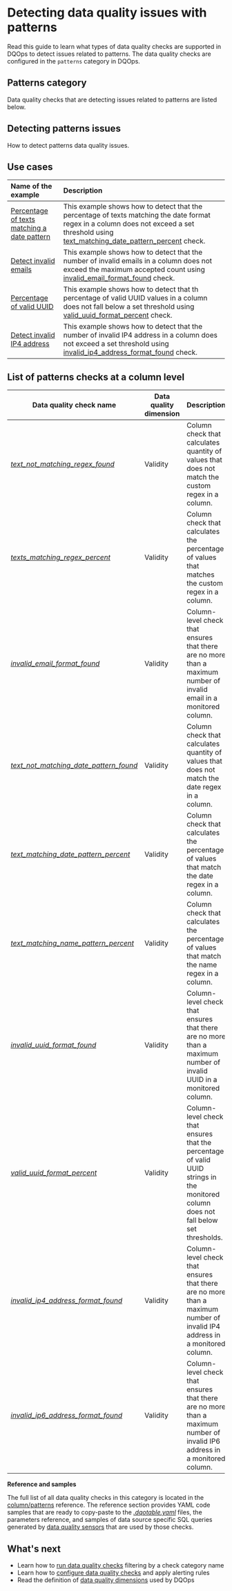 # Detecting data quality issues with patterns
Read this guide to learn what types of data quality checks are supported in DQOps to detect issues related to patterns.
The data quality checks are configured in the `patterns` category in DQOps.

## Patterns category
Data quality checks that are detecting issues related to patterns are listed below.

## Detecting patterns issues
How to detect patterns data quality issues.

## Use cases
| **Name of the example**                                                                                                | **Description**                                                                                                                                                                                                                                                |
|:-----------------------------------------------------------------------------------------------------------------------|:---------------------------------------------------------------------------------------------------------------------------------------------------------------------------------------------------------------------------------------------------------------|
| [Percentage of texts matching a date pattern](../../examples/data-validity/percentage-of-texts-matching-date-regex.md) | This example shows how to detect that the percentage of texts matching the date format regex in a column does not exceed a set threshold using [text_matching_date_pattern_percent](../../checks/column/patterns/text-matching-date-pattern-percent.md) check. |
| [Detect invalid emails](../../examples/data-validity/detect-invalid-emails.md)                                         | This example shows how to detect that the number of invalid emails in a column does not exceed the maximum accepted count using [invalid_email_format_found](../../checks/column/patterns/invalid-email-format-found.md) check.                                |
| [Percentage of valid UUID](../../examples/data-validity/percentage-of-valid-uuid.md)                                   | This example shows how to detect that th percentage of valid UUID values in a column does not fall below a set threshold using [valid_uuid_format_percent](../../checks/column/patterns/valid-uuid-format-percent.md) check.                                   |
| [Detect invalid IP4 address](../../examples/data-validity/detect-invalid-ip4-addresses.md)                             | This example shows how to detect that the number of invalid IP4 address in a column does not exceed a set threshold using [invalid_ip4_address_format_found](../../checks/column/patterns/invalid-ip4-address-format-found.md) check.                          |

## List of patterns checks at a column level
| Data quality check name | Data quality dimension | Description | Standard check |
|-------------------------|------------------------|-------------|-------|
|[*text_not_matching_regex_found*](../../checks/column/patterns/text-not-matching-regex-found.md)|Validity|Column check that calculates quantity of values that does not match the custom regex in a column.|:material-check-bold:|
|[*texts_matching_regex_percent*](../../checks/column/patterns/texts-matching-regex-percent.md)|Validity|Column check that calculates the percentage of values that matches the custom regex in a column.|:material-check-bold:|
|[*invalid_email_format_found*](../../checks/column/patterns/invalid-email-format-found.md)|Validity|Column-level check that ensures that there are no more than a maximum number of invalid email in a monitored column.|:material-check-bold:|
|[*text_not_matching_date_pattern_found*](../../checks/column/patterns/text-not-matching-date-pattern-found.md)|Validity|Column check that calculates quantity of values that does not match the date regex in a column.| |
|[*text_matching_date_pattern_percent*](../../checks/column/patterns/text-matching-date-pattern-percent.md)|Validity|Column check that calculates the percentage of values that match the date regex in a column.| |
|[*text_matching_name_pattern_percent*](../../checks/column/patterns/text-matching-name-pattern-percent.md)|Validity|Column check that calculates the percentage of values that match the name regex in a column.| |
|[*invalid_uuid_format_found*](../../checks/column/patterns/invalid-uuid-format-found.md)|Validity|Column-level check that ensures that there are no more than a maximum number of invalid UUID in a monitored column.| |
|[*valid_uuid_format_percent*](../../checks/column/patterns/valid-uuid-format-percent.md)|Validity|Column-level check that ensures that the percentage of valid UUID strings in the monitored column does not fall below set thresholds.| |
|[*invalid_ip4_address_format_found*](../../checks/column/patterns/invalid-ip4-address-format-found.md)|Validity|Column-level check that ensures that there are no more than a maximum number of invalid IP4 address in a monitored column.| |
|[*invalid_ip6_address_format_found*](../../checks/column/patterns/invalid-ip6-address-format-found.md)|Validity|Column-level check that ensures that there are no more than a maximum number of invalid IP6 address in a monitored column.| |


**Reference and samples**

The full list of all data quality checks in this category is located in the [column/patterns](../../checks/column/patterns/index.md) reference.
The reference section provides YAML code samples that are ready to copy-paste to the [*.dqotable.yaml*](../../reference/yaml/TableYaml.md) files,
the parameters reference, and samples of data source specific SQL queries generated by [data quality sensors](../definition-of-data-quality-sensors.md)
that are used by those checks.

## What's next
- Learn how to [run data quality checks](../running-data-quality-checks.md#targeting-a-category-of-checks) filtering by a check category name
- Learn how to [configure data quality checks](../configuring-data-quality-checks-and-rules.md) and apply alerting rules
- Read the definition of [data quality dimensions](../data-quality-dimensions.md) used by DQOps
